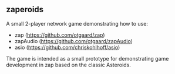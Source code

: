 zaperoids
---------

A small 2-player network game demonstrating how to use:

* zap (https://github.com/otgaard/zap)
* zapAudio (https://github.com/otgaard/zapAudio)
* asio (https://github.com/chriskohlhoff/asio)

The game is intended as a small prototype for demonstrating
game development in zap based on the classic Asteroids.